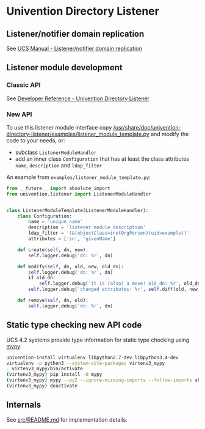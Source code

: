 # Univention Directory Listener

## Listener/notifier domain replication
See [UCS Manual - Listener/notifier domain replication](https://docs.software-univention.de/manual-4.4.html#domain:listenernotifier)

## Listener module development

### Classic API

See [Developer Reference - Univention Directory Listener](https://docs.software-univention.de/developer-reference-4.4.html#chap:listener)

### New API

To use this listener module interface copy [/usr/share/doc/univention-directory-listener/examples/listener_module_template.py](examples/listener_module_template.py) and modify the code to your needs, or:

* subclass `ListenerModuleHandler`
* add an inner class `Configuration` that has at least the class attributes `name`, `description` and `ldap_filter`


An example from `examples/listener_module_template.py`:

```python
from __future__ import absolute_import
from univention.listener import ListenerModuleHandler


class ListenerModuleTemplate(ListenerModuleHandler):
	class Configuration:
		name = 'unique_name'
		description = 'listener module description'
		ldap_filter = '(&(objectClass=inetOrgPerson)(uid=example))'
		attributes = ['sn', 'givenName']

	def create(self, dn, new):
		self.logger.debug('dn: %r', dn)

	def modify(self, dn, old, new, old_dn):
		self.logger.debug('dn: %r', dn)
		if old_dn:
			self.logger.debug('it is (also) a move! old_dn: %r', old_dn)
		self.logger.debug('changed attributes: %r', self.diff(old, new))

	def remove(self, dn, old):
		self.logger.debug('dn: %r', dn)
```

## Static type checking new API code

UCS 4.2 systems provide type information for static type checking using [mypy](http://mypy-lang.org/):

```bash
univention-install virtualenv libpython2.7-dev libpython3.4-dev
virtualenv -p python3 --system-site-packages virtenv3_mypy
. virtenv3_mypy/bin/activate
(virtenv3_mypy) pip install -U mypy
(virtenv3_mypy) mypy --py2 --ignore-missing-imports --follow-imports skip /usr/share/pyshared/univention/listener/*
(virtenv3_mypy) deactivate
```

## Internals

See [src/README.md](src/README.md) for implementation details.

